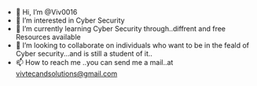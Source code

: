 - 👋 Hi, I’m @Viv0016
- 👀 I’m interested in Cyber Security
- 🌱 I’m currently learning Cyber Security through..diffrent and free Resources available 
- 💞️ I’m looking to collaborate on individuals who want to be in the feald of Cyber security...and is still a student of it..
- 📫 How to reach me ..you can send me a mail..at vivtecandsolutions@gmail.com 

<!---
Viv0016/Viv0016 is a ✨ special ✨ repository because its `README.md` (this file) appears on your GitHub profile.
You can click the Preview link to take a look at your changes.
--->
